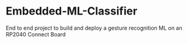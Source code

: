 # Embedded-ML-Classifier
End to end project to build and deploy a gesture recognition ML on an RP2040 Connect Board
